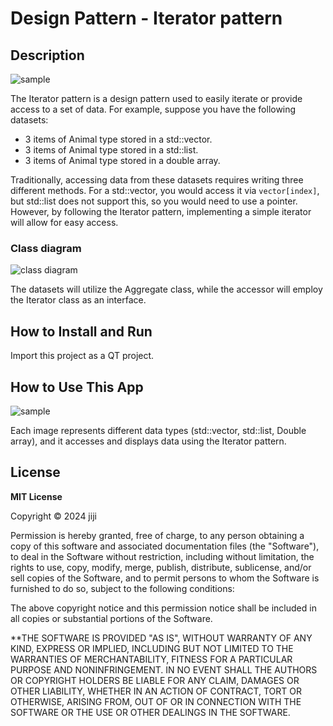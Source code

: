 # Design Pattern - Iterator pattern

## Description

![sample](https://private-user-images.githubusercontent.com/104809324/326429339-629b8b16-5dd7-4cf6-bbf9-74a062905933.gif?jwt=eyJhbGciOiJIUzI1NiIsInR5cCI6IkpXVCJ9.eyJpc3MiOiJnaXRodWIuY29tIiwiYXVkIjoicmF3LmdpdGh1YnVzZXJjb250ZW50LmNvbSIsImtleSI6ImtleTUiLCJleHAiOjE3MTQzOTI1ODEsIm5iZiI6MTcxNDM5MjI4MSwicGF0aCI6Ii8xMDQ4MDkzMjQvMzI2NDI5MzM5LTYyOWI4YjE2LTVkZDctNGNmNi1iYmY5LTc0YTA2MjkwNTkzMy5naWY_WC1BbXotQWxnb3JpdGhtPUFXUzQtSE1BQy1TSEEyNTYmWC1BbXotQ3JlZGVudGlhbD1BS0lBVkNPRFlMU0E1M1BRSzRaQSUyRjIwMjQwNDI5JTJGdXMtZWFzdC0xJTJGczMlMkZhd3M0X3JlcXVlc3QmWC1BbXotRGF0ZT0yMDI0MDQyOVQxMjA0NDFaJlgtQW16LUV4cGlyZXM9MzAwJlgtQW16LVNpZ25hdHVyZT1iZTZiMjc2NTRiMzc3MDRmNWNiZWY5ZjZiNzdmYzFlZjQ0NDNkNWI2YzRkYTE2NjFjNTAxZmE3ZTk4NTRkYTE1JlgtQW16LVNpZ25lZEhlYWRlcnM9aG9zdCZhY3Rvcl9pZD0wJmtleV9pZD0wJnJlcG9faWQ9MCJ9.Yz2f0SLsaSUQxtvrT1vADV6189ZKZaTlHTxawVQADlM)

The Iterator pattern is a design pattern used to easily iterate or provide access to a set of data. For example, suppose you have the following datasets:

- 3 items of Animal type stored in a std::vector.
- 3 items of Animal type stored in a std::list.
- 3 items of Animal type stored in a double array.

Traditionally, accessing data from these datasets requires writing three different methods. For a std::vector, you would access it via `vector[index]`, but std::list does not support this, so you would need to use a pointer. However, by following the Iterator pattern, implementing a simple iterator will allow for easy access.

### Class diagram

![class diagram](https://private-user-images.githubusercontent.com/104809324/326658229-540224f3-09fd-4851-8985-6a042a056fb7.png?jwt=eyJhbGciOiJIUzI1NiIsInR5cCI6IkpXVCJ9.eyJpc3MiOiJnaXRodWIuY29tIiwiYXVkIjoicmF3LmdpdGh1YnVzZXJjb250ZW50LmNvbSIsImtleSI6ImtleTUiLCJleHAiOjE3MTQ0NDgzNDAsIm5iZiI6MTcxNDQ0ODA0MCwicGF0aCI6Ii8xMDQ4MDkzMjQvMzI2NjU4MjI5LTU0MDIyNGYzLTA5ZmQtNDg1MS04OTg1LTZhMDQyYTA1NmZiNy5wbmc_WC1BbXotQWxnb3JpdGhtPUFXUzQtSE1BQy1TSEEyNTYmWC1BbXotQ3JlZGVudGlhbD1BS0lBVkNPRFlMU0E1M1BRSzRaQSUyRjIwMjQwNDMwJTJGdXMtZWFzdC0xJTJGczMlMkZhd3M0X3JlcXVlc3QmWC1BbXotRGF0ZT0yMDI0MDQzMFQwMzM0MDBaJlgtQW16LUV4cGlyZXM9MzAwJlgtQW16LVNpZ25hdHVyZT05YmRlNGZiNzM5NTAzNGYyNTE4YTQzMGNmMDQyMzIwZGJhZjU2NGEwZWY2NzNhOGExMmQ5MTM3ZjJkOTZhMzc1JlgtQW16LVNpZ25lZEhlYWRlcnM9aG9zdCZhY3Rvcl9pZD0wJmtleV9pZD0wJnJlcG9faWQ9MCJ9.kBUOx7B6XuKV6bBeuwajPtL_gqE3WOiKyTCeOQaHS3U)

The datasets will utilize the Aggregate class, while the accessor will employ the Iterator class as an interface.

## How to Install and Run

Import this project as a QT project.

## How to Use This App

![sample](https://private-user-images.githubusercontent.com/104809324/326429339-629b8b16-5dd7-4cf6-bbf9-74a062905933.gif?jwt=eyJhbGciOiJIUzI1NiIsInR5cCI6IkpXVCJ9.eyJpc3MiOiJnaXRodWIuY29tIiwiYXVkIjoicmF3LmdpdGh1YnVzZXJjb250ZW50LmNvbSIsImtleSI6ImtleTUiLCJleHAiOjE3MTQzOTI1ODEsIm5iZiI6MTcxNDM5MjI4MSwicGF0aCI6Ii8xMDQ4MDkzMjQvMzI2NDI5MzM5LTYyOWI4YjE2LTVkZDctNGNmNi1iYmY5LTc0YTA2MjkwNTkzMy5naWY_WC1BbXotQWxnb3JpdGhtPUFXUzQtSE1BQy1TSEEyNTYmWC1BbXotQ3JlZGVudGlhbD1BS0lBVkNPRFlMU0E1M1BRSzRaQSUyRjIwMjQwNDI5JTJGdXMtZWFzdC0xJTJGczMlMkZhd3M0X3JlcXVlc3QmWC1BbXotRGF0ZT0yMDI0MDQyOVQxMjA0NDFaJlgtQW16LUV4cGlyZXM9MzAwJlgtQW16LVNpZ25hdHVyZT1iZTZiMjc2NTRiMzc3MDRmNWNiZWY5ZjZiNzdmYzFlZjQ0NDNkNWI2YzRkYTE2NjFjNTAxZmE3ZTk4NTRkYTE1JlgtQW16LVNpZ25lZEhlYWRlcnM9aG9zdCZhY3Rvcl9pZD0wJmtleV9pZD0wJnJlcG9faWQ9MCJ9.Yz2f0SLsaSUQxtvrT1vADV6189ZKZaTlHTxawVQADlM)

Each image represents different data types (std::vector, std::list, Double array), and it accesses and displays data using the Iterator pattern.

## License

**MIT License**

Copyright © 2024 jiji

Permission is hereby granted, free of charge, to any person obtaining a copy of this software and associated documentation files (the "Software"), to deal in the Software without restriction, including without limitation, the rights to use, copy, modify, merge, publish, distribute, sublicense, and/or sell copies of the Software, and to permit persons to whom the Software is furnished to do so, subject to the following conditions:

The above copyright notice and this permission notice shall be included in all copies or substantial portions of the Software.

\*\*THE SOFTWARE IS PROVIDED "AS IS", WITHOUT WARRANTY OF ANY KIND, EXPRESS OR IMPLIED, INCLUDING BUT NOT LIMITED TO THE WARRANTIES OF MERCHANTABILITY, FITNESS FOR A PARTICULAR PURPOSE AND NONINFRINGEMENT. IN NO EVENT SHALL THE AUTHORS OR COPYRIGHT HOLDERS BE LIABLE FOR ANY CLAIM, DAMAGES OR OTHER LIABILITY, WHETHER IN AN ACTION OF CONTRACT, TORT OR OTHERWISE, ARISING FROM, OUT OF OR IN CONNECTION WITH THE SOFTWARE OR THE USE OR OTHER DEALINGS IN THE SOFTWARE.
